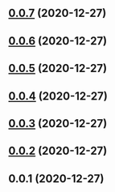## [0.0.7](https://github.com/tyankatsu0105/css-houdini/compare/v0.0.6...v0.0.7) (2020-12-27)



## [0.0.6](https://github.com/tyankatsu0105/css-houdini/compare/v0.0.5...v0.0.6) (2020-12-27)



## [0.0.5](https://github.com/tyankatsu0105/css-houdini/compare/v0.0.4...v0.0.5) (2020-12-27)



## [0.0.4](https://github.com/tyankatsu0105/css-houdini/compare/v0.0.3...v0.0.4) (2020-12-27)



## [0.0.3](https://github.com/tyankatsu0105/css-houdini/compare/v0.0.2...v0.0.3) (2020-12-27)



## [0.0.2](https://github.com/tyankatsu0105/css-houdini/compare/v0.0.1...v0.0.2) (2020-12-27)



## 0.0.1 (2020-12-27)



